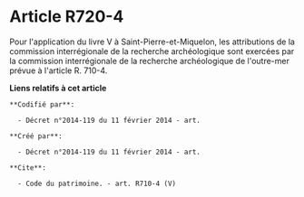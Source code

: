 # Article R720-4

Pour l'application du livre V à Saint-Pierre-et-Miquelon, les attributions de la commission interrégionale de la recherche
archéologique sont exercées par la commission interrégionale de la recherche archéologique de l'outre-mer prévue à l'article
R. 710-4.

**Liens relatifs à cet article**

	**Codifié par**:

	  - Décret n°2014-119 du 11 février 2014 - art.

	**Créé par**:

	  - Décret n°2014-119 du 11 février 2014 - art.

	**Cite**:

	  - Code du patrimoine. - art. R710-4 (V)
